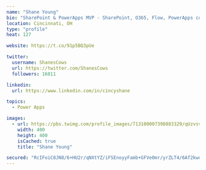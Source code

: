 ```yaml
---
name: "Shane Young"
bio: "SharePoint & PowerApps MVP - SharePoint, O365, Flow, PowerApps consulting? @PowerApps911 | Pure Snark? You found it."
location: Cincinnati, OH
type: "profile"
heat: 127

website: https://t.co/91p5BQ3pUe

twitter:
  username: ShanesCows
  url: https://twitter.com/ShanesCows
  followers: 16811

linkedin:
  url: https://www.linkedin.com/in/cincyshane

topics:
  - Power Apps

images:
  - url: https://pbs.twimg.com/profile_images/713100007398883329/qUzvsvQ3_400x400.jpg
    width: 400
    height: 400
    isCached: true
    title: "Shane Young"

secured: "RcIFoiC8JN8/6+HU2r/qNXtYZ/iFSEnoyyFamb+GFVe0mr/yrZLT4/6Af2kwdhXb3HJ/rQA8fbWyaTeBK0wQsL98Q55T6+usi2aiqlP/DWkM1CavKws3QZgFzHq4hdVFaQzByC0WlZB4BVnhbYdLDSNDs2uZFGWMGY1TF7tAnIJ22cWTfKKSstM1KaiglYEo2XX32wTYndtkINCqcNkm2nCvOGmpRuFA0LYZMnUXo4kfFQGwi3RHfjMh3ga3CGbOIU/iQnzp4gIFdfdFZVT7FqKOvxMgX2GL9cXDNfSB2KaJXKD8/tw0VUR1pKsEUW78xgH1vylsPYIIQ5K9CU/ljMgqMoKJZQbio3yXpgrWVTu7H3j/1U9B76ZBl/bA/4yI6tiI1EsvM573Nz67Zq/q4g/X7KCnY7/3hG5p8XpmqiY=;hgWKfjtKZHkmFEIVEdziYQ=="
---
```


